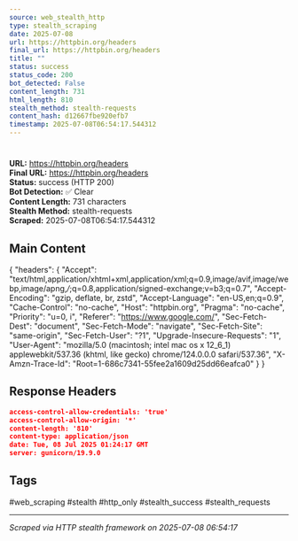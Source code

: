 ```yaml
---
source: web_stealth_http
type: stealth_scraping
date: 2025-07-08
url: https://httpbin.org/headers
final_url: https://httpbin.org/headers
title: ""
status: success
status_code: 200
bot_detected: False
content_length: 731
html_length: 810
stealth_method: stealth-requests
content_hash: d12667fbe920efb7
timestamp: 2025-07-08T06:54:17.544312
---
```


# 

**URL:** https://httpbin.org/headers  
**Final URL:** https://httpbin.org/headers  
**Status:** success (HTTP 200)  
**Bot Detection:** ✅ Clear  
**Content Length:** 731 characters  
**Stealth Method:** stealth-requests  
**Scraped:** 2025-07-08T06:54:17.544312  

## Main Content

{ "headers": { "Accept": "text/html,application/xhtml+xml,application/xml;q=0.9,image/avif,image/webp,image/apng,*/*;q=0.8,application/signed-exchange;v=b3;q=0.7", "Accept-Encoding": "gzip, deflate, br, zstd", "Accept-Language": "en-US,en;q=0.9", "Cache-Control": "no-cache", "Host": "httpbin.org", "Pragma": "no-cache", "Priority": "u=0, i", "Referer": "https://www.google.com/", "Sec-Fetch-Dest": "document", "Sec-Fetch-Mode": "navigate", "Sec-Fetch-Site": "same-origin", "Sec-Fetch-User": "?1", "Upgrade-Insecure-Requests": "1", "User-Agent": "mozilla/5.0 (macintosh; intel mac os x 12_6_1) applewebkit/537.36 (khtml, like gecko) chrome/124.0.0.0 safari/537.36", "X-Amzn-Trace-Id": "Root=1-686c7341-55fee2a1609d25dd66eafca0" } }







## Response Headers

```json
access-control-allow-credentials: 'true'
access-control-allow-origin: '*'
content-length: '810'
content-type: application/json
date: Tue, 08 Jul 2025 01:24:17 GMT
server: gunicorn/19.9.0

```

## Tags

#web_scraping #stealth #http_only #stealth_success #stealth_requests

---
*Scraped via HTTP stealth framework on 2025-07-08 06:54:17*
